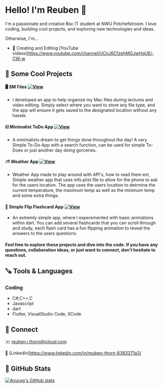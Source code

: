 # Hello! I'm Reuben 👋

[comment]: <> (# Hello! I'm <img src='Resources/Ge_keys.gif' width='37' margin-top='10'>euben👋)
I'm a passionate and creative Bsc IT student at NWU Potchefstroom. I love coding, building cool projects, and exploring new technologies and ideas.

Otherwise, I'm...

* 🎥 Creating and Editing [YouTube videos]https://www.youtube.com/channel/UCnJ6CfzphMGJwHgUEi-CW-w
    
## 🚀 Some Cool Projects 

#### 🖥️ SM Files [![View](https://img.shields.io/badge/-View-lightgrey)](https://github.com/Th0rn4/simple-mac-files)
- I developed an app to help organize my Mac files during lectures and video editing. Simply select where you want to store any file type, and the app will ensure it gets saved to the designated location without any hassle.
  
#### ☑️ Minimalist ToDo App [![View](https://img.shields.io/badge/-View-lightgrey)](https://github.com/Th0rn4/MinimalToDo)
- A minimalists dream to get things done throughout the day! A very Simple To-Do App with a search function, can be used for simple To-Does or just another day doing gorceries.

#### ⛅️ Weather App [![View](https://img.shields.io/badge/-View-lightgrey)](https://github.com/Th0rn4/MinimalWeatherApp)
- Weather App made to play around with API's, how to read them ext, Simple weather app that uses info.plist file to allow for the phone to ask for the users location. The app uses the users location to detrmine the current temperature, the maximum temp as well as the minimum temp and some extra things.

#### 🎴 Simple Flip Flashcard App [![View](https://img.shields.io/badge/-View-lightgrey)](https://github.com/Th0rn4/simple-flip-flashcards)
- An extremly simple app, where I experemented with basic animations within dart. You can add several flashcards that you can scroll through and study, each flash card has a fun flipping animation to reveal the answers to the users questions.



#### Feel free to explore these projects and dive into the code. If you have any questions, collaboration ideas, or just want to connect, don't hesitate to reach out.


## 🪚 Tools & Languages

### Coding
* C#,C++,C
* Javascript
* dart
* Flutter, VisualStudio Code, XCode

## 🔗 Connect
✉️ reuben.j.thorn@icloud.com

💼 [LinkedIn]https://www.linkedin.com/in/reuben-thorn-8383371a3/

## 👾 GitHub Stats

[![Anurag's GitHub stats](https://github-readme-stats.vercel.app/api?username=Th0rn4)](https://github.com/anuraghazra/github-readme-stats)
